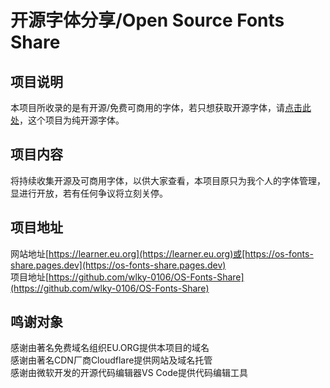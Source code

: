 # 开源字体分享/Open Source Fonts Share
## 项目说明
本项目所收录的是有开源/免费可商用的字体，若只想获取开源字体，请[点击此处](https://github.com/DrXie/OSFCC)，这个项目为纯开源字体。
## 项目内容
将持续收集开源及可商用字体，以供大家查看，本项目原只为我个人的字体管理，显进行开放，若有任何争议将立刻关停。
## 项目地址
网站地址[https://learner.eu.org](https://learner.eu.org)或[https://os-fonts-share.pages.dev](https://os-fonts-share.pages.dev)<br>
项目地址[https://github.com/wlky-0106/OS-Fonts-Share](https://github.com/wlky-0106/OS-Fonts-Share)<br>
## 鸣谢对象
感谢由著名免费域名组织EU.ORG提供本项目的域名<br>
感谢由著名CDN厂商Cloudflare提供网站及域名托管<br>
感谢由微软开发的开源代码编辑器VS Code提供代码编辑工具<br>
